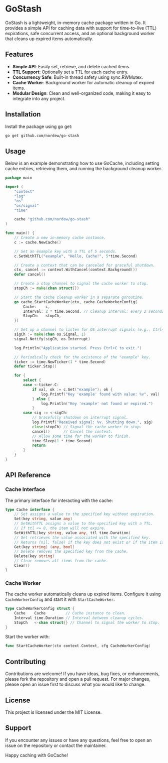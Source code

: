 # GoStash

GoStash is a lightweight, in-memory cache package written in Go. It provides a simple API for caching data with support for time-to-live (TTL) expirations, safe concurrent access, and an optional background worker that cleans up expired items automatically.

## Features

- **Simple API**: Easily set, retrieve, and delete cached items.
- **TTL Support**: Optionally set a TTL for each cache entry.
- **Concurrency Safe**: Built-in thread safety using sync.RWMutex.
- **Cache Worker**: Background worker for automatic cleanup of expired items.
- **Modular Design**: Clean and well-organized code, making it easy to integrate into any project.

## Installation

Install the package using go get:

```bash
go get github.com/nordew/go-stash
```

## Usage

Below is an example demonstrating how to use GoCache, including setting cache entries, retrieving them, and running the background cleanup worker.

```go
package main

import (
	"context"
	"log"
	"os"
	"os/signal"
	"time"

	cache "github.com/nordew/go-stash"
)

func main() {
	// Create a new in-memory cache instance.
	c := cache.NewCache()

	// Set an example key with a TTL of 5 seconds.
	c.SetWithTTL("example", "Hello, Cache!", 5*time.Second)

	// Create a context that can be canceled for graceful shutdown.
	ctx, cancel := context.WithCancel(context.Background())
	defer cancel()

	// Create a stop channel to signal the cache worker to stop.
	stopCh := make(chan struct{})

	// Start the cache cleanup worker in a separate goroutine.
	go cache.StartCacheWorker(ctx, cache.CacheWorkerConfig{
		Cache:    c,
		Interval: 2 * time.Second, // Cleanup interval: every 2 seconds.
		StopCh:   stopCh,
	})

	// Set up a channel to listen for OS interrupt signals (e.g., Ctrl+C).
	sigCh := make(chan os.Signal, 1)
	signal.Notify(sigCh, os.Interrupt)

	log.Println("Application started. Press Ctrl+C to exit.")

	// Periodically check for the existence of the "example" key.
	ticker := time.NewTicker(1 * time.Second)
	defer ticker.Stop()

	for {
		select {
		case <-ticker.C:
			if val, ok := c.Get("example"); ok {
				log.Printf("Key 'example' found with value: %v", val)
			} else {
				log.Println("Key 'example' not found or expired.")
			}
		case sig := <-sigCh:
			// Gracefully shutdown on interrupt signal.
			log.Printf("Received signal: %v. Shutting down.", sig)
			close(stopCh) // Signal the cache worker to stop.
			cancel()      // Cancel the context.
			// Allow some time for the worker to finish.
			time.Sleep(1 * time.Second)
			return
		}
	}
}
```

## API Reference

### Cache Interface

The primary interface for interacting with the cache:

```go
type Cache interface {
    // Set assigns a value to the specified key without expiration.
    Set(key string, value any)
    // SetWithTTL assigns a value to the specified key with a TTL.
    // If ttl <= 0, the item will not expire.
    SetWithTTL(key string, value any, ttl time.Duration)
    // Get retrieves the value associated with the specified key.
    // Returns (nil, false) if the key does not exist or if the item is expired.
    Get(key string) (any, bool)
    // Delete removes the specified key from the cache.
    Delete(key string)
    // Clear removes all items from the cache.
    Clear()
}
```

### Cache Worker

The cache worker automatically cleans up expired items. Configure it using `CacheWorkerConfig` and start it with `StartCacheWorker`.

```go
type CacheWorkerConfig struct {
    Cache    Cache         // Cache instance to clean.
    Interval time.Duration // Interval between cleanup cycles.
    StopCh   <-chan struct{} // Channel to signal the worker to stop.
}
```

Start the worker with:

```go
func StartCacheWorker(ctx context.Context, cfg CacheWorkerConfig)
```

## Contributing

Contributions are welcome! If you have ideas, bug fixes, or enhancements, please fork the repository and open a pull request. For major changes, please open an issue first to discuss what you would like to change.

## License

This project is licensed under the MIT License.

## Support

If you encounter any issues or have any questions, feel free to open an issue on the repository or contact the maintainer.

Happy caching with GoCache!
